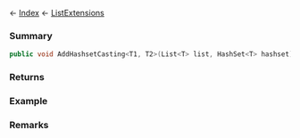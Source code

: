 ← [Index](Api-Index) ← [ListExtensions](System.Collections.Generic.ListExtensions)

### Summary

```csharp
public void AddHashsetCasting<T1, T2>(List<T> list, HashSet<T> hashset)
```

### Returns

### Example

### Remarks

